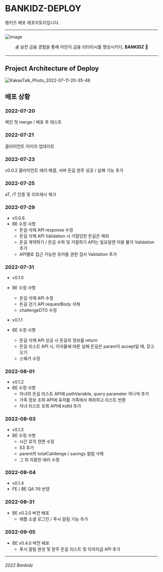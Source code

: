 # BANKIDZ-DEPLOY
뱅키즈 배포 레포지토리입니다.

---
![image](https://user-images.githubusercontent.com/63996052/180037052-29f57dd5-ef81-4062-8326-472c7c2b27be.png)


<div align="center"> 
💰 실전 금융 경험을 통해 어린이 금융 리터러시를 향상시키다, <b>BANKIDZ</b> 🐷
</div>

---

## Project Architecture of Deploy
![KakaoTalk_Photo_2022-07-11-20-35-48](https://user-images.githubusercontent.com/59060780/178255707-814eb2ac-be3a-4350-940c-f060890c2420.jpeg)

## 배포 상황

### 2022-07-20 ### 
메인 첫 merge / 배포 후 테스트

### 2022-07-21 ###
클라이언트 이미지 업데이트

### 2022-07-23 ###
v0.0.2 클라이언트 에러 해결, 서버 돈길 완주 성공 / 실패 기능 추가

### 2022-07-25 ###
aT, rT 인증 및 리프레시 체크

### 2022-07-29 ###
* v0.0.6
* BE 수정 사항
  * 돈길 삭제 API response 수정
  * 돈길 삭제 API Validation 시 거절당한 돈길은 제외
  * 돈길 계약하기 / 돈길 수락 및 거절하기 API는 일요일엔 이용 불가 Validation 추가
  * API별로 접근 가능한 유저들 권한 검사 Validation 추가 

### 2022-07-31 ###
* v0.1.0
* BE 수정 사항
  * 돈길 삭제 API 수정
  * 돈길 걷기 API requestBody 삭제
  * challengeDTO 수정

* v0.1.1
* BE 수정 사항
  * 돈길 삭제 API 성공 시 돈길의 정보를 return
  * 돈길 리스트 API 시, 이자율에 따른 실패 돈길은 param이 accept일 때, 갖고오기
  * 스웨거 수정

### 2022-08-01 ###
* v0.1.2
* BE 수정 사항
  * 자녀의 돈길 리스트 API에 pathVariable, query parameter 하나씩 추가
  * 가족 정보 조회 API에 유저를 가족에서 제외하고 리스트 반환
  * 자녀 리스트 조회 API에 kidId 추가

### 2022-08-03 ###
* v0.1.3
* BE 수정 사항
  * 시간 로직 전면 수정
  * S3 추가
  * parent의 totalCahllenge / savings 컬럼 삭제
  * 그 외 자잘한 에러 수정

### 2022-08-04 ###
* v0.1.4
* FE / BE QA 1차 반영

### 2022-08-31 ###
* BE v0.3.0 버전 배포
  * 애플 소셜 로그인 / 푸시 알림 기능 추가

### 2022-09-05 ###
* BE v0.4.0 버전 배포
  * 푸시 알림 완성 및 완주 돈길 리스트 및 이자지급 API 추가

---

###### 2022 Bankidz
